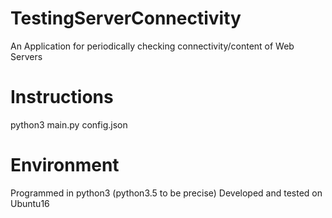 # TestingServerConnectivity
An Application for periodically checking connectivity/content of Web Servers

# Instructions
python3 main.py config.json

# Environment
Programmed in python3 (python3.5 to be precise)
Developed and tested on Ubuntu16
